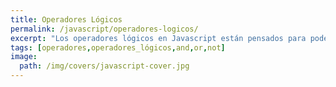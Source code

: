```yaml
---
title: Operadores Lógicos
permalink: /javascript/operadores-logicos/
excerpt: "Los operadores lógicos en Javascript están pensados para poder realizar operaciones con operandos booleanos, aunque se puede aplicar a cualquier tipo de dato."
tags: [operadores,operadores_lógicos,and,or,not]
image:
  path: /img/covers/javascript-cover.jpg
---
```


